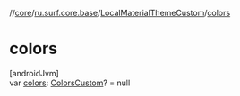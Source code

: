 //[core](../../../index.md)/[ru.surf.core.base](../index.md)/[LocalMaterialThemeCustom](index.md)/[colors](colors.md)

# colors

[androidJvm]\
var [colors](colors.md): [ColorsCustom](../-colors-custom/index.md)? = null
